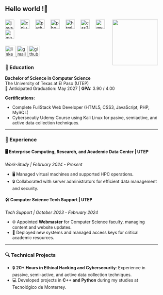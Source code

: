 <h2 align="left">Hello world !👋</h2>

###

<img align="right" height="150" src="https://media.giphy.com/media/ktN2lM4lUkIZ4y4LzK/giphy.gif" />

###

<div align="left">
  <img src="https://cdn.jsdelivr.net/gh/devicons/devicon/icons/java/java-original.svg" height="30" alt="java logo"  />
  <img width="12" />
  <img src="https://cdn.jsdelivr.net/gh/devicons/devicon/icons/cplusplus/cplusplus-original.svg" height="30" alt="cplusplus logo"  />
  <img width="12" />
  <img src="https://cdn.jsdelivr.net/gh/devicons/devicon/icons/python/python-original.svg" height="30" alt="python logo"  />
  <img width="12" />
  <img src="https://cdn.jsdelivr.net/gh/devicons/devicon/icons/php/php-original.svg" height="30" alt="php logo"  />
  <img width="12" />
  <img src="https://cdn.jsdelivr.net/gh/devicons/devicon/icons/html5/html5-original.svg" height="30" alt="html5 logo"  />
  <img width="12" />
  <img src="https://cdn.jsdelivr.net/gh/devicons/devicon/icons/css3/css3-original.svg" height="30" alt="css3 logo"  />
  <img width="12" />
  <img src="https://cdn.jsdelivr.net/gh/devicons/devicon/icons/mysql/mysql-original.svg" height="30" alt="mysql logo"  />
  <img width="12" />
  <img src="https://cdn.jsdelivr.net/gh/devicons/devicon/icons/mongodb/mongodb-original.svg" height="30" alt="mongodb logo"  />
</div>

###

<div align="left">
  <a href="https://linkedin.com/in/hugo-emilio-cabrera" target="_blank">
    <img src="https://img.shields.io/static/v1?message=LinkedIn&logo=linkedin&label=&color=0077B5&logoColor=white&labelColor=&style=for-the-badge" height="35" alt="linkedin logo"  />
  </a>
  <a href="mailto:hecabrera@miners.utep.edu" target="_blank">
    <img src="https://img.shields.io/static/v1?message=Gmail&logo=gmail&label=&color=D14836&logoColor=white&labelColor=&style=for-the-badge" height="35" alt="gmail logo"  />
  </a>
  <a href="https://github.com/hugocaav" target="_blank">
    <img src="https://img.shields.io/static/v1?message=GitHub&logo=github&label=&color=181717&logoColor=white&labelColor=&style=for-the-badge" height="35" alt="github logo"  />
  </a>
</div>

###

### 📜 Education

**Bachelor of Science in Computer Science**  
The University of Texas at El Paso (UTEP)  
📅 Anticipated Graduation: May 2027 | **GPA:** 3.90 / 4.00

**Certifications:**  
- Complete FullStack Web Developer (HTML5, CSS3, JavaScript, PHP, MySQL)
- Cybersecutiy Udemy Course using Kali Linux for pasive, semiactive, and active data collection techniques. 

---

<h3>💼 Experience</h3>

#### 🖥️ Enterprise Computing, Research, and Academic Data Center | UTEP  
*Work-Study | February 2024 - Present*  
- 🖥️ Managed virtual machines and supported HPC operations.
- 🔒 Collaborated with server administrators for efficient data management and security.

#### 🛠️ Computer Science Tech Support | UTEP  
*Tech Support | October 2023 - February 2024*  
- 🌐 Appointed **Webmaster** for Computer Science faculty, managing content and website updates.
- 🔑 Deployed new systems and managed access keys for critical academic resources.

---

### 🔍 Technical Projects

- 🔒 **20+ Hours in Ethical Hacking and Cybersecurity**: Experience in passive, semi-active, and active data collection techniques.
- 💻 Developed projects in **C++ and Python** during my studies at Tecnológico de Monterrey.
